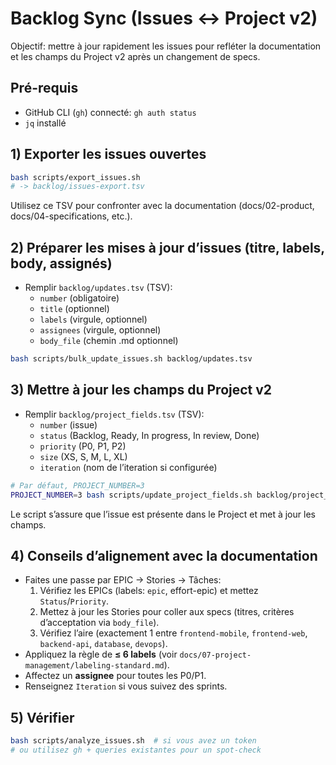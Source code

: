 # Backlog Sync (Issues ↔ Project v2)

Objectif: mettre à jour rapidement les issues pour refléter la documentation et les champs du Project v2 après un changement de specs.

## Pré-requis
- GitHub CLI (`gh`) connecté: `gh auth status`
- `jq` installé

## 1) Exporter les issues ouvertes

```sh
bash scripts/export_issues.sh
# -> backlog/issues-export.tsv
```

Utilisez ce TSV pour confronter avec la documentation (docs/02-product, docs/04-specifications, etc.).

## 2) Préparer les mises à jour d’issues (titre, labels, body, assignés)

- Remplir `backlog/updates.tsv` (TSV):
  - `number` (obligatoire)
  - `title` (optionnel)
  - `labels` (virgule, optionnel)
  - `assignees` (virgule, optionnel)
  - `body_file` (chemin .md optionnel)

```sh
bash scripts/bulk_update_issues.sh backlog/updates.tsv
```

## 3) Mettre à jour les champs du Project v2

- Remplir `backlog/project_fields.tsv` (TSV):
  - `number` (issue)
  - `status` (Backlog, Ready, In progress, In review, Done)
  - `priority` (P0, P1, P2)
  - `size` (XS, S, M, L, XL)
  - `iteration` (nom de l’iteration si configurée)

```sh
# Par défaut, PROJECT_NUMBER=3
PROJECT_NUMBER=3 bash scripts/update_project_fields.sh backlog/project_fields.tsv
```

Le script s’assure que l’issue est présente dans le Project et met à jour les champs.

## 4) Conseils d’alignement avec la documentation
- Faites une passe par EPIC → Stories → Tâches:
  1. Vérifiez les EPICs (labels: `epic`, effort-epic) et mettez `Status`/`Priority`.
  2. Mettez à jour les Stories pour coller aux specs (titres, critères d’acceptation via `body_file`).
  3. Vérifiez l’aire (exactement 1 entre `frontend-mobile`, `frontend-web`, `backend-api`, `database`, `devops`).
- Appliquez la règle de **≤ 6 labels** (voir `docs/07-project-management/labeling-standard.md`).
- Affectez un **assignee** pour toutes les P0/P1.
- Renseignez `Iteration` si vous suivez des sprints.

## 5) Vérifier
```sh
bash scripts/analyze_issues.sh  # si vous avez un token
# ou utilisez gh + queries existantes pour un spot-check
```

